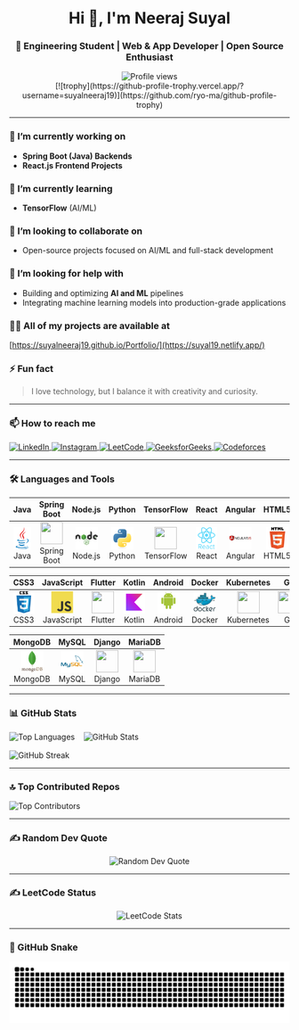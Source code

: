 <h1 align="center">Hi 👋, I'm Neeraj Suyal</h1>
<h3 align="center">🚀 Engineering Student | Web & App Developer | Open Source Enthusiast</h3>

<p align="center">
  <img src="https://komarev.com/ghpvc/?username=suyalneeraj19&label=Profile%20views&color=0e75b6&style=flat" alt="Profile views" />
  <br />
  [![trophy](https://github-profile-trophy.vercel.app/?username=suyalneeraj19)](https://github.com/ryo-ma/github-profile-trophy)

</p>

---

### 🔭 I’m currently working on
- **Spring Boot (Java) Backends**
- **React.js Frontend Projects**

### 🌱 I’m currently learning
- **TensorFlow** (AI/ML)

### 👯 I’m looking to collaborate on
- Open-source projects focused on AI/ML and full-stack development

### 🤝 I’m looking for help with
- Building and optimizing **AI and ML** pipelines
- Integrating machine learning models into production-grade applications

### 👨‍💻 All of my projects are available at
[https://suyalneeraj19.github.io/Portfolio/](https://suyal19.netlify.app/)

### ⚡ Fun fact
> I love technology, but I balance it with creativity and curiosity.

---

### 📫 How to reach me
<p align="left">
  <a href="https://linkedin.com/in/suyalneeraj19" target="_blank">
    <img align="center" src="https://raw.githubusercontent.com/rahuldkjain/github-profile-readme-generator/master/src/images/icons/Social/linked-in-alt.svg" alt="LinkedIn" height="30" width="40" />
  </a>
  <a href="https://instagram.com/suyal_19" target="_blank">
    <img align="center" src="https://raw.githubusercontent.com/rahuldkjain/github-profile-readme-generator/master/src/images/icons/Social/instagram.svg" alt="Instagram" height="30" width="40" />
  </a>
  <a href="https://www.leetcode.com/suyalneeraj09" target="_blank">
    <img align="center" src="https://raw.githubusercontent.com/rahuldkjain/github-profile-readme-generator/master/src/images/icons/Social/leet-code.svg" alt="LeetCode" height="30" width="40" />
  </a>
  <a href="https://auth.geeksforgeeks.org/user/suyalneeraj19" target="_blank">
    <img align="center" src="https://raw.githubusercontent.com/rahuldkjain/github-profile-readme-generator/master/src/images/icons/Social/geeks-for-geeks.svg" alt="GeeksforGeeks" height="30" width="40" />
  </a>
  <a href="https://codeforces.com/profile/suyal_19" target="_blank">
    <img align="center" src="https://raw.githubusercontent.com/simple-icons/simple-icons/develop/icons/codeforces.svg" alt="Codeforces" height="30" width="40" />
  </a>
</p>

---

### 🛠 Languages and Tools


| Java                          | Spring Boot                    | Node.js                         | Python                         | TensorFlow                       | React                          | Angular                       | HTML5                           |
|:-----------------------------:|:------------------------------:|:-------------------------------:|:------------------------------:|:--------------------------------:|:------------------------------:|:-----------------------------:|:-------------------------------:|
| <img src="https://raw.githubusercontent.com/devicons/devicon/master/icons/java/java-original.svg" width="40" height="40"/><br>Java | <img src="https://www.vectorlogo.zone/logos/springio/springio-icon.svg" width="40" height="40"/><br>Spring Boot | <img src="https://raw.githubusercontent.com/devicons/devicon/master/icons/nodejs/nodejs-original-wordmark.svg" width="40" height="40"/><br>Node.js | <img src="https://raw.githubusercontent.com/devicons/devicon/master/icons/python/python-original.svg" width="40" height="40"/><br>Python | <img src="https://www.vectorlogo.zone/logos/tensorflow/tensorflow-icon.svg" width="40" height="40"/><br>TensorFlow | <img src="https://raw.githubusercontent.com/devicons/devicon/master/icons/react/react-original-wordmark.svg" width="40" height="40"/><br>React | <img src="https://raw.githubusercontent.com/devicons/devicon/master/icons/angularjs/angularjs-original-wordmark.svg" width="40" height="40"/><br>Angular | <img src="https://raw.githubusercontent.com/devicons/devicon/master/icons/html5/html5-original-wordmark.svg" width="40" height="40"/><br>HTML5 |

| CSS3                          | JavaScript                     | Flutter                         | Kotlin                         | Android                         | Docker                         | Kubernetes                     | Git                             |
|:-----------------------------:|:------------------------------:|:-------------------------------:|:------------------------------:|:--------------------------------:|:------------------------------:|:-----------------------------:|:------------------------------:|
| <img src="https://raw.githubusercontent.com/devicons/devicon/master/icons/css3/css3-original-wordmark.svg" width="40" height="40"/><br>CSS3 | <img src="https://raw.githubusercontent.com/devicons/devicon/master/icons/javascript/javascript-original.svg" width="40" height="40"/><br>JavaScript | <img src="https://www.vectorlogo.zone/logos/flutterio/flutterio-icon.svg" width="40" height="40"/><br>Flutter | <img src="https://raw.githubusercontent.com/devicons/devicon/master/icons/kotlin/kotlin-original.svg" width="40" height="40"/><br>Kotlin | <img src="https://raw.githubusercontent.com/devicons/devicon/master/icons/android/android-original-wordmark.svg" width="40" height="40"/><br>Android | <img src="https://raw.githubusercontent.com/devicons/devicon/master/icons/docker/docker-original-wordmark.svg" width="40" height="40"/><br>Docker | <img src="https://www.vectorlogo.zone/logos/kubernetes/kubernetes-icon.svg" width="40" height="40"/><br>Kubernetes | <img src="https://raw.githubusercontent.com/simple-icons/simple-icons/develop/icons/git.svg" width="40" height="40"/><br>Git |

| MongoDB                       | MySQL                           | Django                          | MariaDB                         |
|:-----------------------------:|:------------------------------:|:-------------------------------:|:--------------------------------:|
| <img src="https://raw.githubusercontent.com/devicons/devicon/master/icons/mongodb/mongodb-original-wordmark.svg" width="40" height="40"/><br>MongoDB | <img src="https://raw.githubusercontent.com/devicons/devicon/master/icons/mysql/mysql-original-wordmark.svg" width="40" height="40"/><br>MySQL | <img src="https://cdn.worldvectorlogo.com/logos/django.svg" width="40" height="40"/><br>Django | <img src="https://www.vectorlogo.zone/logos/mariadb/mariadb-icon.svg" width="40" height="40"/><br>MariaDB |



---

### 📊 GitHub Stats

<p align="left">
  <img align="center" src="https://github-readme-stats.vercel.app/api/top-langs?username=suyalneeraj19&show_icons=true&locale=en&layout=compact" alt="Top Languages" />
  &nbsp;&nbsp;
  <img align="center" src="https://github-readme-stats.vercel.app/api?username=suyalneeraj19&show_icons=true&locale=en" alt="GitHub Stats" />
</p>

<p align="left">
  <img align="center" src="https://github-readme-streak-stats.herokuapp.com/?user=suyalneeraj19" alt="GitHub Streak" />
</p>

---

### 🔝 Top Contributed Repos
<p align="left">
  <img src="https://github-contributor-stats.vercel.app/api?username=suyalneeraj19&limit=5&theme=dark&combine_all_yearly_contributions=true" alt="Top Contributors" />
</p>

---

### ✍️ Random Dev Quote

<p align="center">
  <img src="https://quotes-github-readme.vercel.app/api?type=horizontal&theme=radical" alt="Random Dev Quote" />
</p>

---

### ✍️ LeetCode Status

<p align="center">
  <img src="https://leetcard.jacoblin.cool/suyalneeraj09" alt="LeetCode Stats" />
</p>

---

### 🐍 GitHub Snake

<p align="center">
  <img src="https://raw.githubusercontent.com/suyalneeraj19/suyalneeraj19/output/snake.svg" alt="GitHub Snake" />
</p>
